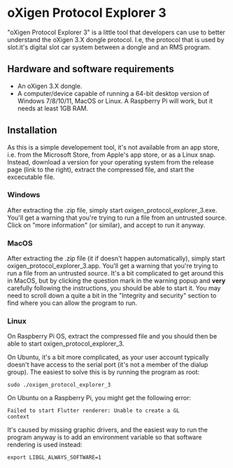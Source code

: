 # oXigen Protocol Explorer 3

"oXigen Protocol Explorer 3" is a little tool that developers can use to better understand the oXigen 3.X dongle protocol.
I.e, the protocol that is used by slot.it's digital slot car system between a dongle and an RMS program.


## Hardware and software requirements

- An oXigen 3.X dongle.
- A computer/device capable of running a 64-bit desktop version of Windows 7/8/10/11, MacOS or Linux. A Raspberry Pi will work, but it needs at least 1GB RAM.


## Installation

As this is a simple developement tool, it's not available from an app store, i.e. from the Microsoft Store, from Apple's app store, or as a Linux snap.
Instead, download a version for your operating system from the release page (link to the right), extract the compressed file, and start the excecutable file.


### Windows

After extracting the .zip file, simply start oxigen_protocol_explorer_3.exe. You'll get a warning that you're trying to run a file from an untrusted source.
Click on "more information" (or similar), and accept to run it anyway.


### MacOS

After extracting the .zip file (it if doesn't happen automatically), simply start oxigen_protocol_explorer_3.app. You'll get a warning that you're trying to run a file from an untrusted source.
It's a bit complicated to get around this in MacOS, but by clicking the question mark in the warning popup and **very** carefully following the instructions, you should be able to start it. You may need to scroll down a quite a bit in the "Integrity and security" section to find where you can allow the program to run.


### Linux

On Raspberry Pi OS, extract the compressed file and you should then be able to start oxigen_protocol_explorer_3.

On Ubuntu, it's a bit more complicated, as your user account typically doesn't have access to the serial port (it's not a member of the dialup group).
The easiest to solve this is by running the program as root:

<code>sudo ./oxigen_protocol_explorer_3</code>

On Ubuntu on a Raspberry Pi, you might get the following error:

<code>Failed to start Flutter renderer: Unable to create a GL context</code>

It's caused by missing graphic drivers, and the easiest way to run the program anyway is to add an environment variable so that software rendering is used instead:

<code>export LIBGL_ALWAYS_SOFTWARE=1</code>
